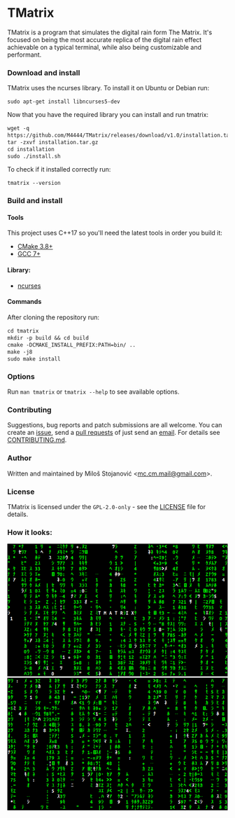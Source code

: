 # TMatrix
TMatrix is a program that simulates the digital rain form The Matrix.
It's focused on being the most accurate replica of the digital rain effect achievable on a typical terminal, while also being customizable and performant.

### Download and install
TMatrix uses the ncurses library.
To install it on Ubuntu or Debian run:
```
sudo apt-get install libncurses5-dev
```
Now that you have the required library you can install and run tmatrix:
```
wget -q https://github.com/M4444/TMatrix/releases/download/v1.0/installation.tar.gz
tar -zxvf installation.tar.gz
cd installation
sudo ./install.sh
```
To check if it installed correctly run:
```
tmatrix --version
```

### Build and install
#### Tools
This project uses C++17 so you'll need the latest tools in order you build it:
- [CMake 3.8+](https://cmake.org/download/)
- [GCC 7+](https://gcc.gnu.org/)

#### Library:
- [ncurses](https://www.gnu.org/software/ncurses/)

#### Commands
After cloning the repository run:
```
cd tmatrix
mkdir -p build && cd build
cmake -DCMAKE_INSTALL_PREFIX:PATH=bin/ ..
make -j8
sudo make install
```

### Options
Run `man tmatrix` or `tmatrix --help` to see available options.

### Contributing
Suggestions, bug reports and patch submissions are all welcome.
You can create an [issue](../../issues), send a [pull requests](../../pulls) of just send an [email](mailto:mc.cm.mail@gmail.com).
For details see [CONTRIBUTING.md](../master/CONTRIBUTING.md).

### Author
Written and maintained by Miloš Stojanović \<[mc.cm.mail@gmail.com](mailto:mc.cm.mail@gmail.com)\>.

### License
TMatrix is licensed under the `GPL-2.0-only` - see the [LICENSE](../master/LICENSE) file for details.

### How it looks:
![](assets/img/TMatrix.png?raw=true)
![](assets/img/TMatrix.gif?raw=true)
